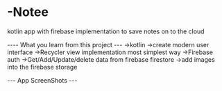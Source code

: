 # -Notee
kotlin app with firebase implementation to save notes on to the cloud

---- What you learn from this project ---
->kotlin
->create modern user interface
->Recycler view implementation most simplest way
->Firebase auth
->Get/Add/Update/delete data from firebase firestore
->add images into the firebase storage

--- App ScreenShots ---

